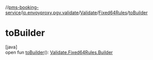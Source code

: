 //[pms-booking-service](../../../../index.md)/[io.envoyproxy.pgv.validate](../../index.md)/[Validate](../index.md)/[Fixed64Rules](index.md)/[toBuilder](to-builder.md)

# toBuilder

[java]\
open fun [toBuilder](to-builder.md)(): [Validate.Fixed64Rules.Builder](-builder/index.md)